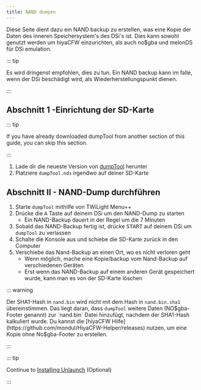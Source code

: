 ```yaml
---
title: NAND dumpen
---
```


Diese Seite dient dazu ein NAND backup zu erstellen, was eine Kopie der Daten des inneren Speichersystem's des DSi's ist. Dies kann sowohl genutzt werden um hiyaCFW einzurichten, als auch no$gba und melonDS für DSi emulation.

::: tip

Es wird dringenst empfohlen, dies zu tun. Ein NAND backup kann im falle, wenn der DSi beschädigt wird, als Wiederherstellungspunkt dienen.

:::

## Abschnitt 1 -Einrichtung der SD-Karte

::: tip

If you have already downloaded dumpTool from another section of this guide, you can skip this section.

:::

1. Lade dir die neueste Version von [dumpTool](https://github.com/zoogie/dumpTool/releases/latest/download/dumpTool.nds) herunter
1. Platziere `dumpTool.nds` irgendwo auf deiner SD-Karte


## Abschnitt II - NAND-Dump durchführen

1. Starte `dumpTool` mithilfe von TWiLight Menu++
1. Drücke die <kbd class="face">A</kbd> Taste auf deinem DSi um den NAND-Dump zu starten
   - Ein NAND-Backup dauert in der Regel um die 7 Minuten
1. Sobald das NAND-Backup fertig ist, drücke <kbd>START</kbd> auf deinem DSi um `dumpTool` zu verlassen
1. Schalte die Konsole aus und schiebe die SD-Karte zurück in den Computer
1. Verschiebe das Nand-Backup an einen Ort, wo es nicht verloren geht
   - Wenn möglich, mache eine Kopie/backup vom Nand-Backup auf verschiedenen Geräten
   - Erst wenn das NAND-Backup auf einem anderen Gerät gespeichert wurde, kann man es von der SD-Karte löschen

::: warning

Der SHA1-Hash in `nand.bin` wird nicht mit dem Hash in `nand.bin.sha1` übereinstimmen. Das liegt daran, dass `dumpTool` weitere Daten (NO$gba-Footer genannt) zur `nand.bin` Datei hinzufügt, nachdem der SHA1-Hash kalkuliert wurde. Du kannst die [hiyaCFW Hilfe](https://github.com/mondul/HiyaCFW-Helper/releases) nutzen, um eine Kopie ohne No$gba-Footer zu erstellen.

:::

::: tip

Continue to [Installing Unlaunch](installing-unlaunch.html) (Optional)

:::
